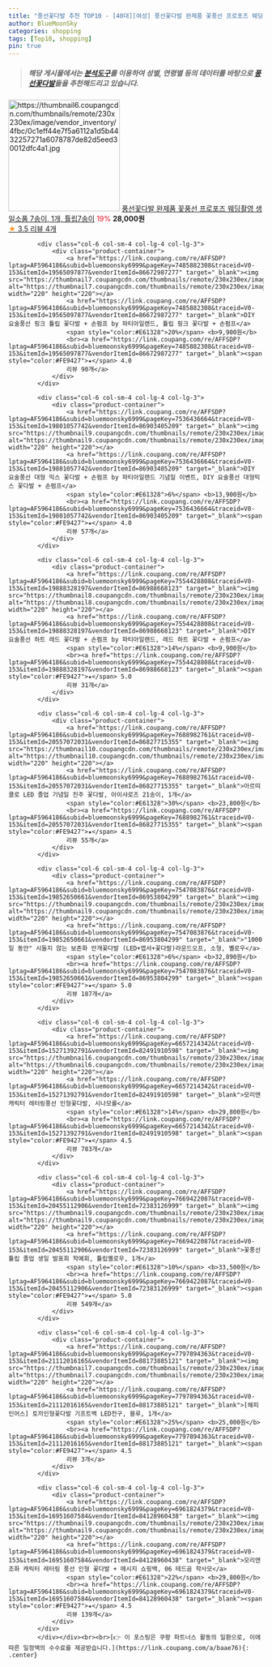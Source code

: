 ```yaml
---
title: "풍선꽃다발 추천 TOP10 - [40대][여성] 풍선꽃다발 완제품 꽃풍선 프로포즈 웨딩촬영 생일소품 7송이, 1개, 튤립7송이"
author: BlueMoonSky
categories: shopping
tags: [Top10, shopping]
pin: true
---
```


> ##### 해당 게시물에서는 [**분석도구**](https://itemscout.io/)를 이용하여 **성별**, **연령별** 등의 데이터를 바탕으로 [**풍선꽃다발**](https://link.coupang.com/a/baae76)들을 추천해드리고 있습니다.
<div class="container"><div class="row">
            <div class="col-6 col-sm-4 col-lg-4 col-lg-3">
                <div class="product-container">
                    <a href="https://link.coupang.com/re/AFFSDP?lptag=AF5964186&subid=bluemoonsky6999&pageKey=7721861034&traceid=V0-153&itemId=20726219851&vendorItemId=87796918149" target="_blank"><img src="https://thumbnail6.coupangcdn.com/thumbnails/remote/230x230ex/image/vendor_inventory/4fbc/0c1eff44e7f5a6112a1d5b4432257271a6078787de82d5eed30012dfc4a1.jpg" alt="https://thumbnail6.coupangcdn.com/thumbnails/remote/230x230ex/image/vendor_inventory/4fbc/0c1eff44e7f5a6112a1d5b4432257271a6078787de82d5eed30012dfc4a1.jpg" width="220" height="220"></a>
                    <a href="https://link.coupang.com/re/AFFSDP?lptag=AF5964186&subid=bluemoonsky6999&pageKey=7721861034&traceid=V0-153&itemId=20726219851&vendorItemId=87796918149" target="_blank">풍선꽃다발 완제품 꽃풍선 프로포즈 웨딩촬영 생일소품 7송이, 1개, 튤립7송이</a>
                    <span style="color:#E61328">19%</span> <b>28,000원</b>
                    <br><a href="https://link.coupang.com/re/AFFSDP?lptag=AF5964186&subid=bluemoonsky6999&pageKey=7721861034&traceid=V0-153&itemId=20726219851&vendorItemId=87796918149" target="_blank"><span style="color:#FE9427">★</span> 3.5
                    리뷰 4개</a>
                </div>
            </div>
            
            <div class="col-6 col-sm-4 col-lg-4 col-lg-3">
                <div class="product-container">
                    <a href="https://link.coupang.com/re/AFFSDP?lptag=AF5964186&subid=bluemoonsky6999&pageKey=7485882308&traceid=V0-153&itemId=19565097877&vendorItemId=86672987277" target="_blank"><img src="https://thumbnail7.coupangcdn.com/thumbnails/remote/230x230ex/image/vendor_inventory/0de0/9a702d44c5a3adde7572ed1afb7d722e6babe37f678e5cb1948389497722.jpg" alt="https://thumbnail7.coupangcdn.com/thumbnails/remote/230x230ex/image/vendor_inventory/0de0/9a702d44c5a3adde7572ed1afb7d722e6babe37f678e5cb1948389497722.jpg" width="220" height="220"></a>
                    <a href="https://link.coupang.com/re/AFFSDP?lptag=AF5964186&subid=bluemoonsky6999&pageKey=7485882308&traceid=V0-153&itemId=19565097877&vendorItemId=86672987277" target="_blank">DIY 요술풍선 핑크 튤립 꽃다발 + 손펌프 by 파티아일랜드, 튤립 핑크 꽃다발 + 손펌프</a>
                    <span style="color:#E61328">20%</span> <b>9,900원</b>
                    <br><a href="https://link.coupang.com/re/AFFSDP?lptag=AF5964186&subid=bluemoonsky6999&pageKey=7485882308&traceid=V0-153&itemId=19565097877&vendorItemId=86672987277" target="_blank"><span style="color:#FE9427">★</span> 4.0
                    리뷰 90개</a>
                </div>
            </div>
            
            <div class="col-6 col-sm-4 col-lg-4 col-lg-3">
                <div class="product-container">
                    <a href="https://link.coupang.com/re/AFFSDP?lptag=AF5964186&subid=bluemoonsky6999&pageKey=7536436664&traceid=V0-153&itemId=19801057742&vendorItemId=86903405209" target="_blank"><img src="https://thumbnail9.coupangcdn.com/thumbnails/remote/230x230ex/image/vendor_inventory/80e4/24e53e1be09a907bf75375da84e4fdb04c1fe27c2be96d307be5f1dee1ef.jpg" alt="https://thumbnail9.coupangcdn.com/thumbnails/remote/230x230ex/image/vendor_inventory/80e4/24e53e1be09a907bf75375da84e4fdb04c1fe27c2be96d307be5f1dee1ef.jpg" width="220" height="220"></a>
                    <a href="https://link.coupang.com/re/AFFSDP?lptag=AF5964186&subid=bluemoonsky6999&pageKey=7536436664&traceid=V0-153&itemId=19801057742&vendorItemId=86903405209" target="_blank">DIY 요술풍선 대형 믹스 꽃다발 + 손펌프 by 파티아일랜드 기념일 이벤트, DIY 요술풍선 대형믹스 꽃다발 + 손펌프</a>
                    <span style="color:#E61328">6%</span> <b>13,900원</b>
                    <br><a href="https://link.coupang.com/re/AFFSDP?lptag=AF5964186&subid=bluemoonsky6999&pageKey=7536436664&traceid=V0-153&itemId=19801057742&vendorItemId=86903405209" target="_blank"><span style="color:#FE9427">★</span> 4.0
                    리뷰 57개</a>
                </div>
            </div>
            
            <div class="col-6 col-sm-4 col-lg-4 col-lg-3">
                <div class="product-container">
                    <a href="https://link.coupang.com/re/AFFSDP?lptag=AF5964186&subid=bluemoonsky6999&pageKey=7554428808&traceid=V0-153&itemId=19888328197&vendorItemId=86988668123" target="_blank"><img src="https://thumbnail8.coupangcdn.com/thumbnails/remote/230x230ex/image/vendor_inventory/3f00/421a26af920d03d427626dca740c68a82eb88f692e6844a1c12e85ae16a4.jpg" alt="https://thumbnail8.coupangcdn.com/thumbnails/remote/230x230ex/image/vendor_inventory/3f00/421a26af920d03d427626dca740c68a82eb88f692e6844a1c12e85ae16a4.jpg" width="220" height="220"></a>
                    <a href="https://link.coupang.com/re/AFFSDP?lptag=AF5964186&subid=bluemoonsky6999&pageKey=7554428808&traceid=V0-153&itemId=19888328197&vendorItemId=86988668123" target="_blank">DIY 요술풍선 하트 레드 꽃다발 + 손펌프 by 파티아일랜드, 레드 하트 꽃다발 + 손펌프</a>
                    <span style="color:#E61328">14%</span> <b>9,900원</b>
                    <br><a href="https://link.coupang.com/re/AFFSDP?lptag=AF5964186&subid=bluemoonsky6999&pageKey=7554428808&traceid=V0-153&itemId=19888328197&vendorItemId=86988668123" target="_blank"><span style="color:#FE9427">★</span> 5.0
                    리뷰 31개</a>
                </div>
            </div>
            
            <div class="col-6 col-sm-4 col-lg-4 col-lg-3">
                <div class="product-container">
                    <a href="https://link.coupang.com/re/AFFSDP?lptag=AF5964186&subid=bluemoonsky6999&pageKey=7688982761&traceid=V0-153&itemId=20557072031&vendorItemId=86827715355" target="_blank"><img src="https://thumbnail10.coupangcdn.com/thumbnails/remote/230x230ex/image/vendor_inventory/4288/e2a8d8d605144bfc32716fb79bdc77baf2248752c848889d8087bad76568.jpg" alt="https://thumbnail10.coupangcdn.com/thumbnails/remote/230x230ex/image/vendor_inventory/4288/e2a8d8d605144bfc32716fb79bdc77baf2248752c848889d8087bad76568.jpg" width="220" height="220"></a>
                    <a href="https://link.coupang.com/re/AFFSDP?lptag=AF5964186&subid=bluemoonsky6999&pageKey=7688982761&traceid=V0-153&itemId=20557072031&vendorItemId=86827715355" target="_blank">아르띠콜로 LED 졸업 기념일 진주 꽃다발, 아이샤로즈 21송이, 1개</a>
                    <span style="color:#E61328">30%</span> <b>23,800원</b>
                    <br><a href="https://link.coupang.com/re/AFFSDP?lptag=AF5964186&subid=bluemoonsky6999&pageKey=7688982761&traceid=V0-153&itemId=20557072031&vendorItemId=86827715355" target="_blank"><span style="color:#FE9427">★</span> 4.5
                    리뷰 55개</a>
                </div>
            </div>
            
            <div class="col-6 col-sm-4 col-lg-4 col-lg-3">
                <div class="product-container">
                    <a href="https://link.coupang.com/re/AFFSDP?lptag=AF5964186&subid=bluemoonsky6999&pageKey=7547083876&traceid=V0-153&itemId=19852650661&vendorItemId=86953804299" target="_blank"><img src="https://thumbnail9.coupangcdn.com/thumbnails/remote/230x230ex/image/vendor_inventory/dcff/bea94ba3326b70e50b92fcf0e5f7fcace65503160539e96c3784b1749ba8.png" alt="https://thumbnail9.coupangcdn.com/thumbnails/remote/230x230ex/image/vendor_inventory/dcff/bea94ba3326b70e50b92fcf0e5f7fcace65503160539e96c3784b1749ba8.png" width="220" height="220"></a>
                    <a href="https://link.coupang.com/re/AFFSDP?lptag=AF5964186&subid=bluemoonsky6999&pageKey=7547083876&traceid=V0-153&itemId=19852650661&vendorItemId=86953804299" target="_blank">"1000일 동안" 시들지 않는 보존화 안개꽃다발 (LED+엽서+꽃다발)라운드오프, 소형, 옐로우</a>
                    <span style="color:#E61328">6%</span> <b>32,890원</b>
                    <br><a href="https://link.coupang.com/re/AFFSDP?lptag=AF5964186&subid=bluemoonsky6999&pageKey=7547083876&traceid=V0-153&itemId=19852650661&vendorItemId=86953804299" target="_blank"><span style="color:#FE9427">★</span> 5.0
                    리뷰 187개</a>
                </div>
            </div>
            
            <div class="col-6 col-sm-4 col-lg-4 col-lg-3">
                <div class="product-container">
                    <a href="https://link.coupang.com/re/AFFSDP?lptag=AF5964186&subid=bluemoonsky6999&pageKey=6657214342&traceid=V0-153&itemId=15271392791&vendorItemId=82491910598" target="_blank"><img src="https://thumbnail6.coupangcdn.com/thumbnails/remote/230x230ex/image/rs_quotation_api/mc29vbcv/d569878527654f4990dd3fced33f2ad4.jpg" alt="https://thumbnail6.coupangcdn.com/thumbnails/remote/230x230ex/image/rs_quotation_api/mc29vbcv/d569878527654f4990dd3fced33f2ad4.jpg" width="220" height="220"></a>
                    <a href="https://link.coupang.com/re/AFFSDP?lptag=AF5964186&subid=bluemoonsky6999&pageKey=6657214342&traceid=V0-153&itemId=15271392791&vendorItemId=82491910598" target="_blank">모리앤 캐릭터 레터링풍선 인형꽃다발, 시나모롤</a>
                    <span style="color:#E61328">14%</span> <b>29,800원</b>
                    <br><a href="https://link.coupang.com/re/AFFSDP?lptag=AF5964186&subid=bluemoonsky6999&pageKey=6657214342&traceid=V0-153&itemId=15271392791&vendorItemId=82491910598" target="_blank"><span style="color:#FE9427">★</span> 4.5
                    리뷰 783개</a>
                </div>
            </div>
            
            <div class="col-6 col-sm-4 col-lg-4 col-lg-3">
                <div class="product-container">
                    <a href="https://link.coupang.com/re/AFFSDP?lptag=AF5964186&subid=bluemoonsky6999&pageKey=7669422087&traceid=V0-153&itemId=20455112906&vendorItemId=72383126999" target="_blank"><img src="https://thumbnail9.coupangcdn.com/thumbnails/remote/230x230ex/image/vendor_inventory/7534/fce048ad6b230aee9171387f2ce22d12b0c072f091729242c76aab815fd2.jpg" alt="https://thumbnail9.coupangcdn.com/thumbnails/remote/230x230ex/image/vendor_inventory/7534/fce048ad6b230aee9171387f2ce22d12b0c072f091729242c76aab815fd2.jpg" width="220" height="220"></a>
                    <a href="https://link.coupang.com/re/AFFSDP?lptag=AF5964186&subid=bluemoonsky6999&pageKey=7669422087&traceid=V0-153&itemId=20455112906&vendorItemId=72383126999" target="_blank">꽃풍선 튤립 졸업 생일 발표회 학예회, 튤립옐로우, 1개</a>
                    <span style="color:#E61328">10%</span> <b>33,500원</b>
                    <br><a href="https://link.coupang.com/re/AFFSDP?lptag=AF5964186&subid=bluemoonsky6999&pageKey=7669422087&traceid=V0-153&itemId=20455112906&vendorItemId=72383126999" target="_blank"><span style="color:#FE9427">★</span> 5.0
                    리뷰 549개</a>
                </div>
            </div>
            
            <div class="col-6 col-sm-4 col-lg-4 col-lg-3">
                <div class="product-container">
                    <a href="https://link.coupang.com/re/AFFSDP?lptag=AF5964186&subid=bluemoonsky6999&pageKey=7797894363&traceid=V0-153&itemId=21112016165&vendorItemId=88173885121" target="_blank"><img src="https://thumbnail7.coupangcdn.com/thumbnails/remote/230x230ex/image/vendor_inventory/24a5/b3ad70240febb0f45224e6b5465f90abc99a3ede6d24f7f5c4db93782368.jpg" alt="https://thumbnail7.coupangcdn.com/thumbnails/remote/230x230ex/image/vendor_inventory/24a5/b3ad70240febb0f45224e6b5465f90abc99a3ede6d24f7f5c4db93782368.jpg" width="220" height="220"></a>
                    <a href="https://link.coupang.com/re/AFFSDP?lptag=AF5964186&subid=bluemoonsky6999&pageKey=7797894363&traceid=V0-153&itemId=21112016165&vendorItemId=88173885121" target="_blank">[해피인어스] 토끼인형꽃다발 기프트백 LED전구, 블루, 1개</a>
                    <span style="color:#E61328">25%</span> <b>25,000원</b>
                    <br><a href="https://link.coupang.com/re/AFFSDP?lptag=AF5964186&subid=bluemoonsky6999&pageKey=7797894363&traceid=V0-153&itemId=21112016165&vendorItemId=88173885121" target="_blank"><span style="color:#FE9427">★</span> 4.5
                    리뷰 3개</a>
                </div>
            </div>
            
            <div class="col-6 col-sm-4 col-lg-4 col-lg-3">
                <div class="product-container">
                    <a href="https://link.coupang.com/re/AFFSDP?lptag=AF5964186&subid=bluemoonsky6999&pageKey=6961824379&traceid=V0-153&itemId=16951607584&vendorItemId=84128960438" target="_blank"><img src="https://thumbnail9.coupangcdn.com/thumbnails/remote/230x230ex/image/rs_quotation_api/ytez3ypl/230507a659534289a82aae4d24608eeb.jpg" alt="https://thumbnail9.coupangcdn.com/thumbnails/remote/230x230ex/image/rs_quotation_api/ytez3ypl/230507a659534289a82aae4d24608eeb.jpg" width="220" height="220"></a>
                    <a href="https://link.coupang.com/re/AFFSDP?lptag=AF5964186&subid=bluemoonsky6999&pageKey=6961824379&traceid=V0-153&itemId=16951607584&vendorItemId=84128960438" target="_blank">모리앤 조화 캐릭터 레터링 풍선 인형 꽃다발 + 메시지 쇼핑백, 06 테드곰 학사모</a>
                    <span style="color:#E61328">22%</span> <b>29,800원</b>
                    <br><a href="https://link.coupang.com/re/AFFSDP?lptag=AF5964186&subid=bluemoonsky6999&pageKey=6961824379&traceid=V0-153&itemId=16951607584&vendorItemId=84128960438" target="_blank"><span style="color:#FE9427">★</span> 4.5
                    리뷰 139개</a>
                </div>
            </div>
            </div></div><br><br>[👉 이 포스팅은 쿠팡 파트너스 활동의 일환으로, 이에 따른 일정액의 수수료를 제공받습니다.](https://link.coupang.com/a/baae76){: .center}